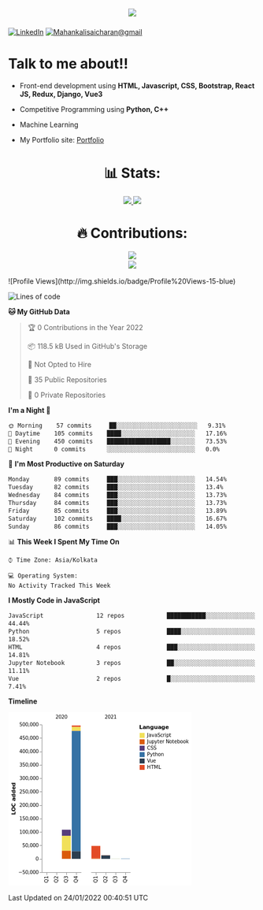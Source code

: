 
<h2  align="center">

<a  href="https://git.io/typing-svg">

<img  src="https://readme-typing-svg.herokuapp.com?size=27&center=true&vCenter=true&lines=Hey+%2C+There++%F0%9F%98%8E%F0%9F%98%8E;Im+Sai+Charan;Welcome+to+my+profile">

</a>

</h2>

[![LinkedIn](https://img.shields.io/static/v1?label=LinkedIn&message=%20&color=orange&logo=LinkedIn&style=flat-square&logoColor=white)](https://www.linkedin.com/in/mahankali-sai-charan-b89054176/)
[![Mahankalisaicharan@gmail](https://img.shields.io/static/v1?label=mahankalisaicharan@gmail.com.ch&message=%20&color=red&logo=gmail&style=flat-square&logoColor=white)](mailto:mahankalisaicharan@gmail.com)


# Talk to me about!!

- Front-end development using **HTML, Javascript, CSS, Bootstrap, React JS, Redux, Django, Vue3**

- Competitive Programming using **Python, C++**
- Machine Learning
- My Portfolio site: [Portfolio](https://saicharan67.github.io/PortFolio/)


<h1  align="center"> 📊 Stats: </h1>

  

<p  align="center">

<a  href="https://github.com/anuraghazra/github-readme-stats">

<img  src="https://github-readme-stats.vercel.app/api?username=Saicharan67&show_icons=true&bg_color=0d1117&text_color=FFF&border_color=444"  height="190">

</a>

<a  href="https://github.com/anuraghazra/github-readme-stats">

<img  src="https://github-readme-stats.vercel.app/api/top-langs/?username=saicharan67&layout=compact&bg_color=0d1117&text_color=FFF&border_color=444"  height="190">

</a>

<br>

</p>

<h1  align="center"> 🔥 Contributions: </h1>

<p  align="center">

<a  href="https://git.io/streak-stats">

<img  src="http://github-readme-streak-stats.herokuapp.com?user=saicharan67&theme=react&background=0d1117&border=666">

</a>

<br>

<a  href="https://github.com/Ashutosh00710/github-readme-activity-graph">

<img  src="https://activity-graph.herokuapp.com/graph?username=saicharan67&custom_title=Sai%20Charan's%20Contribution%20Graph&theme=react-dark&hide_border=true">

</a>

</p>
<!--START_SECTION:waka-->
![Profile Views](http://img.shields.io/badge/Profile%20Views-15-blue)

![Lines of code](https://img.shields.io/badge/From%20Hello%20World%20I%27ve%20Written-647%20Thousand%20lines%20of%20code-blue)

**🐱 My GitHub Data** 

> 🏆 0 Contributions in the Year 2022
 > 
> 📦 118.5 kB Used in GitHub's Storage 
 > 
> 🚫 Not Opted to Hire
 > 
> 📜 35 Public Repositories 
 > 
> 🔑 0 Private Repositories  
 > 
**I'm a Night 🦉** 

```text
🌞 Morning    57 commits     ██░░░░░░░░░░░░░░░░░░░░░░░   9.31% 
🌆 Daytime    105 commits    ████░░░░░░░░░░░░░░░░░░░░░   17.16% 
🌃 Evening    450 commits    ██████████████████░░░░░░░   73.53% 
🌙 Night      0 commits      ░░░░░░░░░░░░░░░░░░░░░░░░░   0.0%

```
📅 **I'm Most Productive on Saturday** 

```text
Monday       89 commits     ███░░░░░░░░░░░░░░░░░░░░░░   14.54% 
Tuesday      82 commits     ███░░░░░░░░░░░░░░░░░░░░░░   13.4% 
Wednesday    84 commits     ███░░░░░░░░░░░░░░░░░░░░░░   13.73% 
Thursday     84 commits     ███░░░░░░░░░░░░░░░░░░░░░░   13.73% 
Friday       85 commits     ███░░░░░░░░░░░░░░░░░░░░░░   13.89% 
Saturday     102 commits    ████░░░░░░░░░░░░░░░░░░░░░   16.67% 
Sunday       86 commits     ███░░░░░░░░░░░░░░░░░░░░░░   14.05%

```


📊 **This Week I Spent My Time On** 

```text
⌚︎ Time Zone: Asia/Kolkata

💻 Operating System: 
No Activity Tracked This Week

```

**I Mostly Code in JavaScript** 

```text
JavaScript               12 repos            ███████████░░░░░░░░░░░░░░   44.44% 
Python                   5 repos             ████░░░░░░░░░░░░░░░░░░░░░   18.52% 
HTML                     4 repos             ███░░░░░░░░░░░░░░░░░░░░░░   14.81% 
Jupyter Notebook         3 repos             ██░░░░░░░░░░░░░░░░░░░░░░░   11.11% 
Vue                      2 repos             █░░░░░░░░░░░░░░░░░░░░░░░░   7.41%

```


**Timeline**

![Chart not found](https://raw.githubusercontent.com/Saicharan67/Saicharan67/master/charts/bar_graph.png) 


 Last Updated on 24/01/2022 00:40:51 UTC
<!--END_SECTION:waka-->
  
  


